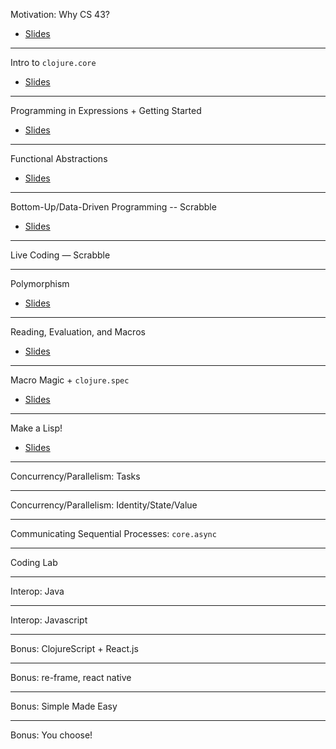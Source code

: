 Motivation: Why CS 43?
- [Slides](/lectures?n=1)

---

Intro to `clojure.core`
- [Slides](/lectures?n=2)

---

Programming in Expressions + Getting Started
- [Slides](/lectures?n=3)

---

Functional Abstractions
- [Slides](/lectures?n=4)

---

Bottom-Up/Data-Driven Programming -- Scrabble
- [Slides](/lectures?n=5)

---

Live Coding &mdash; Scrabble


---

Polymorphism
- [Slides](/lectures?n=7)

---

Reading, Evaluation, and Macros
- [Slides](/lectures?n=8)

---

Macro Magic + `clojure.spec`
- [Slides](/lectures?n=9)

---

Make a Lisp!
- [Slides](/lectures?n=10)

---

Concurrency/Parallelism: Tasks

---

Concurrency/Parallelism: Identity/State/Value

---

Communicating Sequential Processes: `core.async`

---

Coding Lab

---

Interop: Java

---

Interop: Javascript

---

Bonus: ClojureScript + React.js

---

Bonus: re-frame, react native

---

Bonus: Simple Made Easy

---

Bonus: You choose!
